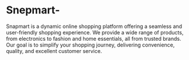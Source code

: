 # Snepmart-
Snapmart is a dynamic online shopping platform offering a seamless and user-friendly shopping experience. We provide a wide range of products, from electronics to fashion and home essentials, all from trusted brands. Our goal is to simplify your shopping journey, delivering convenience, quality, and excellent customer service.
